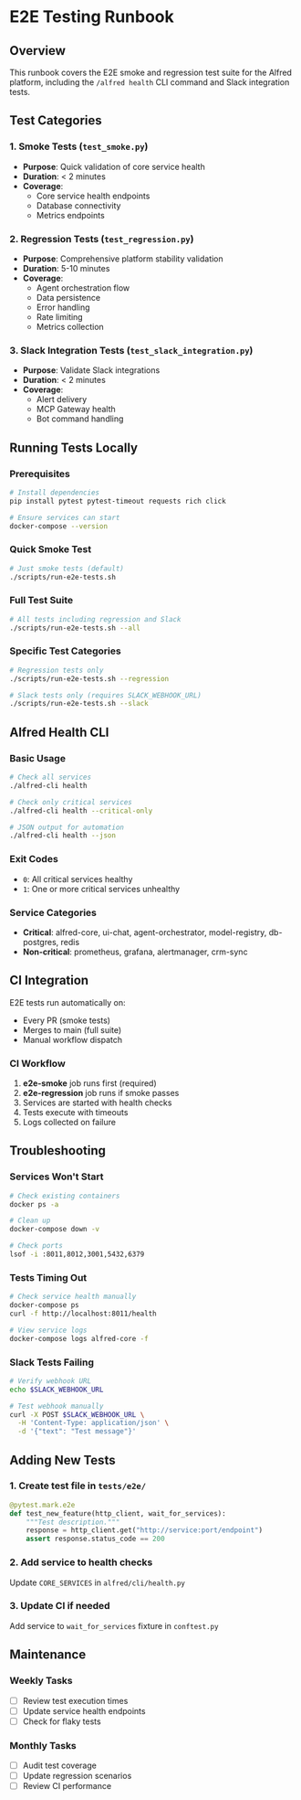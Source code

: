 # E2E Testing Runbook

## Overview

This runbook covers the E2E smoke and regression test suite for the Alfred platform, including the `/alfred health` CLI command and Slack integration tests.

## Test Categories

### 1. Smoke Tests (`test_smoke.py`)
- **Purpose**: Quick validation of core service health
- **Duration**: < 2 minutes
- **Coverage**:
  - Core service health endpoints
  - Database connectivity
  - Metrics endpoints

### 2. Regression Tests (`test_regression.py`)
- **Purpose**: Comprehensive platform stability validation
- **Duration**: 5-10 minutes
- **Coverage**:
  - Agent orchestration flow
  - Data persistence
  - Error handling
  - Rate limiting
  - Metrics collection

### 3. Slack Integration Tests (`test_slack_integration.py`)
- **Purpose**: Validate Slack integrations
- **Duration**: < 2 minutes
- **Coverage**:
  - Alert delivery
  - MCP Gateway health
  - Bot command handling

## Running Tests Locally

### Prerequisites
```bash
# Install dependencies
pip install pytest pytest-timeout requests rich click

# Ensure services can start
docker-compose --version
```

### Quick Smoke Test
```bash
# Just smoke tests (default)
./scripts/run-e2e-tests.sh
```

### Full Test Suite
```bash
# All tests including regression and Slack
./scripts/run-e2e-tests.sh --all
```

### Specific Test Categories
```bash
# Regression tests only
./scripts/run-e2e-tests.sh --regression

# Slack tests only (requires SLACK_WEBHOOK_URL)
./scripts/run-e2e-tests.sh --slack
```

## Alfred Health CLI

### Basic Usage
```bash
# Check all services
./alfred-cli health

# Check only critical services
./alfred-cli health --critical-only

# JSON output for automation
./alfred-cli health --json
```

### Exit Codes
- `0`: All critical services healthy
- `1`: One or more critical services unhealthy

### Service Categories
- **Critical**: alfred-core, ui-chat, agent-orchestrator, model-registry, db-postgres, redis
- **Non-critical**: prometheus, grafana, alertmanager, crm-sync

## CI Integration

E2E tests run automatically on:
- Every PR (smoke tests)
- Merges to main (full suite)
- Manual workflow dispatch

### CI Workflow
1. **e2e-smoke** job runs first (required)
2. **e2e-regression** job runs if smoke passes
3. Services are started with health checks
4. Tests execute with timeouts
5. Logs collected on failure

## Troubleshooting

### Services Won't Start
```bash
# Check existing containers
docker ps -a

# Clean up
docker-compose down -v

# Check ports
lsof -i :8011,8012,3001,5432,6379
```

### Tests Timing Out
```bash
# Check service health manually
docker-compose ps
curl -f http://localhost:8011/health

# View service logs
docker-compose logs alfred-core -f
```

### Slack Tests Failing
```bash
# Verify webhook URL
echo $SLACK_WEBHOOK_URL

# Test webhook manually
curl -X POST $SLACK_WEBHOOK_URL \
  -H 'Content-Type: application/json' \
  -d '{"text": "Test message"}'
```

## Adding New Tests

### 1. Create test file in `tests/e2e/`
```python
@pytest.mark.e2e
def test_new_feature(http_client, wait_for_services):
    """Test description."""
    response = http_client.get("http://service:port/endpoint")
    assert response.status_code == 200
```

### 2. Add service to health checks
Update `CORE_SERVICES` in `alfred/cli/health.py`

### 3. Update CI if needed
Add service to `wait_for_services` fixture in `conftest.py`

## Maintenance

### Weekly Tasks
- [ ] Review test execution times
- [ ] Update service health endpoints
- [ ] Check for flaky tests

### Monthly Tasks
- [ ] Audit test coverage
- [ ] Update regression scenarios
- [ ] Review CI performance
